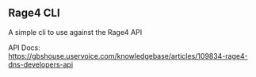 ## Rage4 CLI

A simple cli to use against the Rage4 API

API Docs: 
https://gbshouse.uservoice.com/knowledgebase/articles/109834-rage4-dns-developers-api


